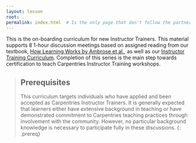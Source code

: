 ```yaml
---
layout: lesson
root: .
permalink: index.html  # Is the only page that don't follow the partner /:path/index.html
---
```

This is the on-boarding curriculum for new Instructor Trainers. This material supports 8 1-hour discussion meetings based on assigned reading from our textbook, [How Learning Works by Ambrose et al.](http://www.worldcat.org/title/how-learning-works-seven-research-based-principles-for-smart-teaching/oclc/468969206), as well as our [Instructor Training Curriculum](https://carpentries.github.io/instructor-training/). Completion of this series is the main step towards certification to teach Carpentries Instructor Training workshops.

> ## Prerequisites
>
> This curriculum targets individuals who have applied and been accepted as Carpentries Instructor Trainers. It is generally expected that learners either have extensive background in teaching or have demonstrated commitment to Carpentries teaching practices through involvement with the community. However, no particular background knowledge is necessary to participate fully in these discussions.
{: .prereq}
